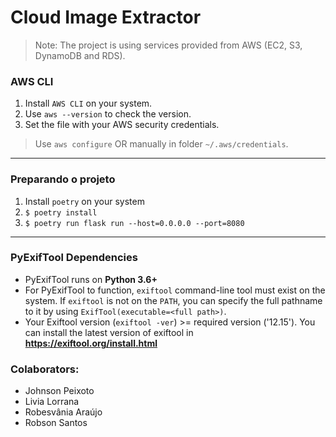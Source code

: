 # Cloud Image Extractor

> Note: The project is using services provided from AWS (EC2, S3, DynamoDB and RDS).

### AWS CLI

1. Install ``AWS CLI`` on your system.
2. Use ``aws --version`` to check the version.
3. Set the file with your AWS security credentials.
> Use ``aws configure`` OR manually in folder ``~/.aws/credentials``.

---

### Preparando o projeto

1. Install ``poetry`` on your system
2. ```$ poetry install```
3. ```$ poetry run flask run --host=0.0.0.0 --port=8080```

---

### PyExifTool Dependencies
- PyExifTool runs on **Python 3.6+**
- For PyExifTool to function, ``exiftool`` command-line tool must exist on the system.  If ``exiftool`` is not on the ``PATH``, you can specify the full pathname to it by using ``ExifTool(executable=<full path>)``.
- Your Exiftool version (``exiftool -ver``) >= required version ('12.15'). You can install the latest version of exiftool in **https://exiftool.org/install.html**


### Colaborators:
- Johnson Peixoto
- Livia Lorrana
- Robesvânia Araújo
- Robson Santos